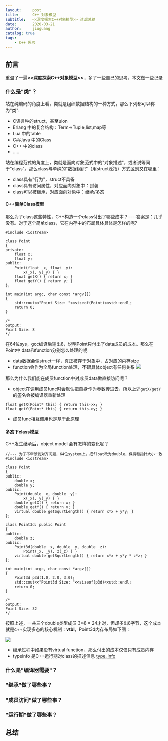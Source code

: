 ```yaml
---
layout:     post
title:      C++ 对象模型
subtitle:   <<深度探索C++对象模型>> 读后总结
date:       2020-03-21
author:     jiuguang
catalog: true
tags:
    - C++ 思考
---
```

## 前言

重温了一遍<b><<深度探索C++对象模型>></b>，多了一些自己的思考，本文做一些记录

### 什么是"类"？

站在纯编码的角度上看，类就是组织数据结构的一种方式，那么下列都可以称为"类":
+ C语言种的struct，甚至uion
+ Erlang 中的复合结构：Term=>Tuple,list,map等
+ Lua 中的table
+ C#/Java 中的Class
+ C++ 中的class
+ .....

站在编程范式的角度上，类就是面向对象范式中的"对象描述"，或者说等同于"class"。那么class与单纯的"数据组织"（用struct泛指）方式区别又在哪里：
+ class具有"行为"，struct不具备
+ class具有访问属性，对应面向对象中：封装
+ class可以被继承，对应面向对象中：继承/多态

#### C++简单Class模型
那么为了class这些特性，C++构造一个class付出了哪些成本？----答案是：几乎没有。对于这个简单class，它在内存中的布局具体具体是怎样的呢?
```
#include <iostream>

class Point
{
private:
	float x;
	float y;
public:
	Point(float _x, float _y): 
		x(_x), y(_y) { }
	float getX() { return x; }
	float getY() { return y; }
};

int main(int argc, char const *argv[])
{
	std::cout<<"Point Size: "<<sizeof(Point)<<std::endl;
	return 0;
}

/*
output:
Point Size: 8
*/
```

在64位sys，gcc编译后输出8，说明Point只付出了data成员的成本。那么在Point中 data和function分别怎么处理的呢
+ data数据会像struct一样，真正被存于对象中，占对应的内存size
+ function会作为全局function处理，不跟具体object有任何关系
![](https://raw.githubusercontent.com/lixiang-share/lixiang-share.github.io/master/img/cpp_class_model_point.png)

那么为什么我们能在成员function中对成员data做直接访问呢？
+ object在调用成员func时会默认把自身作为参数传进去，所以上述```getX/getY```的签名会被编译器重新处理

```
float getX(Point* this) { return this->x; }
float getY(Point* this) { return this->y; }
```

+ 成员func相互调用也是基于此原理

#### 多态下class模型

C++发生继承后，object model 会有怎样的变化呢？

```
//--- 为了不牵涉到对齐问题，64位system上，把float改为double，保持和指针大小一致
#include <iostream>

class Point
{
public:
	double x;
	double y;
public:
	Point(double _x, double _y): 
		x(_x), y(_y) { }
	double getX() { return x; }
	double getY() { return y; }
	virtual double getSqurtLength() { return x*x + y*y; }
};

class Point3d: public Point
{
public:
	double z;
public:
	Point3d(double _x, double _y, double _z): 
		Point(_x, _y), z(_z) { }
	virtual double getSqurtLength() { return x*x + y*y * z*z; }
};

int main(int argc, char const *argv[])
{
	Point3d p3d(1.0, 2.0, 3.0);
	std::cout<<"Point3d Size: "<<sizeof(p3d)<<std::endl;
	return 0;
}

/*
output:
Point Size: 32
*/
```

按照上述，一共三个double类型成员 3*8 = 24才对，但却多出8字节，这个成本就是c++实现多态的核心机制：<b>vtbl</b>，Point3d内存布局如下图：

![](https://raw.githubusercontent.com/lixiang-share/lixiang-share.github.io/master/img/cpp_class_model_virtual.png)

+ 继承过程中如果没有virtual function，那么付出的成本仅仅只有成员内存
+ typeinfo 是C++运行期对class的描述信息 [type_info](https://zh.cppreference.com/w/cpp/types/type_info)


### 什么是"编译器需要"？

### "继承"做了哪些事？

### "成员访问"做了哪些事？

### "运行期"做了哪些事？


## 总结